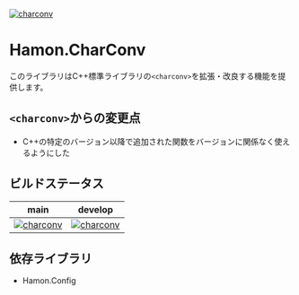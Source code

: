 ﻿[![charconv](https://github.com/shibainuudon/HamonCore/actions/workflows/charconv.yml/badge.svg)](https://github.com/shibainuudon/HamonCore/actions/workflows/charconv.yml)

# Hamon.CharConv

このライブラリはC++標準ライブラリの`<charconv>`を拡張・改良する機能を提供します。

## `<charconv>`からの変更点

* C++の特定のバージョン以降で追加された関数をバージョンに関係なく使えるようにした

## ビルドステータス

| main | develop |
| ---- | ------- |
|[![charconv](https://github.com/shibainuudon/HamonCore/actions/workflows/charconv.yml/badge.svg?branch=main)](https://github.com/shibainuudon/HamonCore/actions/workflows/charconv.yml)|[![charconv](https://github.com/shibainuudon/HamonCore/actions/workflows/charconv.yml/badge.svg?branch=develop)](https://github.com/shibainuudon/HamonCore/actions/workflows/charconv.yml)|

## 依存ライブラリ

* Hamon.Config

